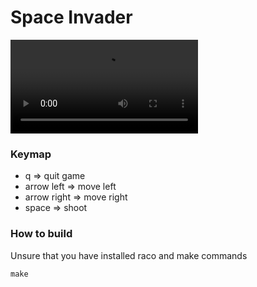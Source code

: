 # Space Invader

![video](screenshots/video.mp4)

### Keymap

- q => quit game
- arrow left => move left
- arrow right => move right
- space => shoot

### How to build

Unsure that you have installed raco and make commands

```shell
make
```
